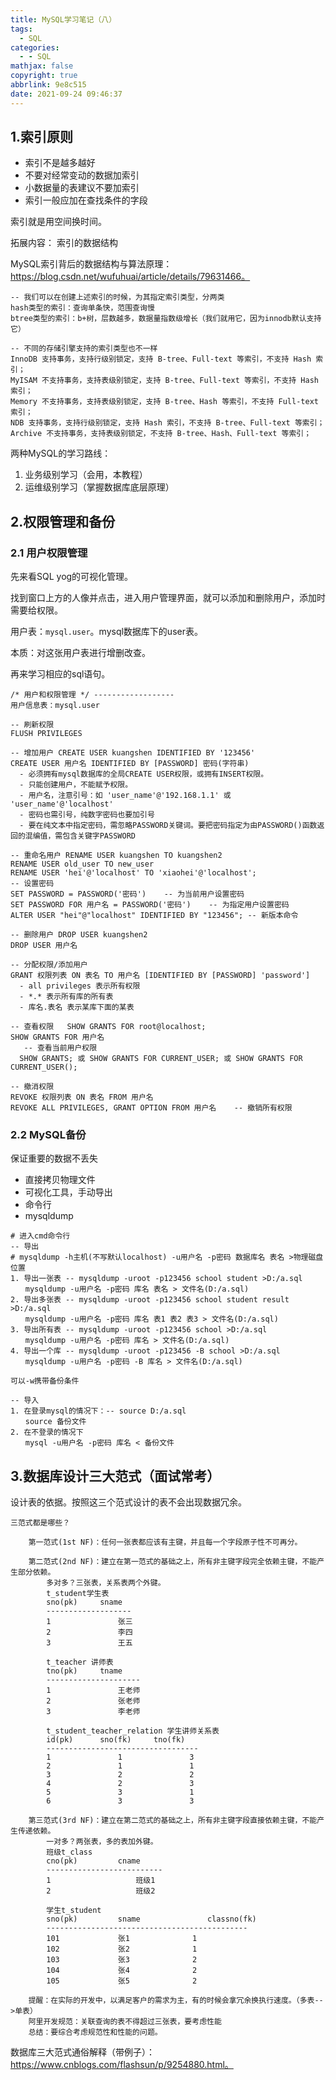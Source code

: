 ```yaml
---
title: MySQL学习笔记（八）
tags:
  - SQL
categories:
  - - SQL
mathjax: false
copyright: true
abbrlink: 9e8c515
date: 2021-09-24 09:46:37
---
```


## 1.索引原则

<!--more-->

- 索引不是越多越好
- 不要对经常变动的数据加索引
- 小数据量的表建议不要加索引
- 索引一般应加在查找条件的字段

索引就是用空间换时间。

拓展内容： 索引的数据结构

MySQL索引背后的数据结构与算法原理： https://blog.csdn.net/wufuhuai/article/details/79631466。

```mysql
-- 我们可以在创建上述索引的时候，为其指定索引类型，分两类
hash类型的索引：查询单条快，范围查询慢
btree类型的索引：b+树，层数越多，数据量指数级增长（我们就用它，因为innodb默认支持它）

-- 不同的存储引擎支持的索引类型也不一样
InnoDB 支持事务，支持行级别锁定，支持 B-tree、Full-text 等索引，不支持 Hash 索引；
MyISAM 不支持事务，支持表级别锁定，支持 B-tree、Full-text 等索引，不支持 Hash 索引；
Memory 不支持事务，支持表级别锁定，支持 B-tree、Hash 等索引，不支持 Full-text 索引；
NDB 支持事务，支持行级别锁定，支持 Hash 索引，不支持 B-tree、Full-text 等索引；
Archive 不支持事务，支持表级别锁定，不支持 B-tree、Hash、Full-text 等索引；
```

两种MySQL的学习路线：

1. 业务级别学习（会用，本教程）
2. 运维级别学习（掌握数据库底层原理）

## 2.权限管理和备份

### 2.1 用户权限管理

先来看SQL yog的可视化管理。

找到窗口上方的人像并点击，进入用户管理界面，就可以添加和删除用户，添加时需要给权限。

用户表：`mysql.user`。mysql数据库下的user表。

本质：对这张用户表进行增删改查。

再来学习相应的sql语句。

```mysql
/* 用户和权限管理 */ ------------------
用户信息表：mysql.user

-- 刷新权限
FLUSH PRIVILEGES

-- 增加用户 CREATE USER kuangshen IDENTIFIED BY '123456'
CREATE USER 用户名 IDENTIFIED BY [PASSWORD] 密码(字符串)
  - 必须拥有mysql数据库的全局CREATE USER权限，或拥有INSERT权限。
  - 只能创建用户，不能赋予权限。
  - 用户名，注意引号：如 'user_name'@'192.168.1.1' 或 'user_name'@'localhost'
  - 密码也需引号，纯数字密码也要加引号
  - 要在纯文本中指定密码，需忽略PASSWORD关键词。要把密码指定为由PASSWORD()函数返回的混编值，需包含关键字PASSWORD

-- 重命名用户 RENAME USER kuangshen TO kuangshen2
RENAME USER old_user TO new_user
RENAME USER 'hei'@'localhost' TO 'xiaohei'@'localhost';
-- 设置密码
SET PASSWORD = PASSWORD('密码')    -- 为当前用户设置密码
SET PASSWORD FOR 用户名 = PASSWORD('密码')    -- 为指定用户设置密码
ALTER USER "hei"@"localhost" IDENTIFIED BY "123456"; -- 新版本命令

-- 删除用户 DROP USER kuangshen2
DROP USER 用户名

-- 分配权限/添加用户
GRANT 权限列表 ON 表名 TO 用户名 [IDENTIFIED BY [PASSWORD] 'password']
  - all privileges 表示所有权限
  - *.* 表示所有库的所有表
  - 库名.表名 表示某库下面的某表

-- 查看权限   SHOW GRANTS FOR root@localhost;
SHOW GRANTS FOR 用户名
   -- 查看当前用户权限
  SHOW GRANTS; 或 SHOW GRANTS FOR CURRENT_USER; 或 SHOW GRANTS FOR CURRENT_USER();

-- 撤消权限
REVOKE 权限列表 ON 表名 FROM 用户名
REVOKE ALL PRIVILEGES, GRANT OPTION FROM 用户名    -- 撤销所有权限 
```

### 2.2 MySQL备份

保证重要的数据不丢失

- 直接拷贝物理文件
- 可视化工具，手动导出
- 命令行
- mysqldump

```shell
# 进入cmd命令行
-- 导出
# mysqldump -h主机(不写默认localhost) -u用户名 -p密码 数据库名 表名 >物理磁盘位置
1. 导出一张表 -- mysqldump -uroot -p123456 school student >D:/a.sql
　　mysqldump -u用户名 -p密码 库名 表名 > 文件名(D:/a.sql)
2. 导出多张表 -- mysqldump -uroot -p123456 school student result >D:/a.sql
　　mysqldump -u用户名 -p密码 库名 表1 表2 表3 > 文件名(D:/a.sql)
3. 导出所有表 -- mysqldump -uroot -p123456 school >D:/a.sql
　　mysqldump -u用户名 -p密码 库名 > 文件名(D:/a.sql)
4. 导出一个库 -- mysqldump -uroot -p123456 -B school >D:/a.sql
　　mysqldump -u用户名 -p密码 -B 库名 > 文件名(D:/a.sql)

可以-w携带备份条件

-- 导入
1. 在登录mysql的情况下：-- source D:/a.sql
　　source 备份文件
2. 在不登录的情况下
　　mysql -u用户名 -p密码 库名 < 备份文件
```

## 3.数据库设计三大范式（面试常考）

设计表的依据。按照这三个范式设计的表不会出现数据冗余。

```mysql
三范式都是哪些？

	第一范式(1st NF)：任何一张表都应该有主键，并且每一个字段原子性不可再分。

	第二范式(2nd NF)：建立在第一范式的基础之上，所有非主键字段完全依赖主键，不能产生部分依赖。
		多对多？三张表，关系表两个外键。
		t_student学生表
		sno(pk)		sname
		-------------------
		1				张三
		2				李四
		3				王五

		t_teacher 讲师表
		tno(pk)		tname
		---------------------
		1				王老师
		2				张老师
		3				李老师

		t_student_teacher_relation 学生讲师关系表
		id(pk)		sno(fk)		tno(fk)
		----------------------------------
		1				1				3
		2				1				1
		3				2				2
		4				2				3
		5				3				1
		6				3				3
	
	第三范式(3rd NF)：建立在第二范式的基础之上，所有非主键字段直接依赖主键，不能产生传递依赖。
		一对多？两张表，多的表加外键。
		班级t_class
		cno(pk)			cname
		--------------------------
		1					班级1
		2					班级2

		学生t_student
		sno(pk)			sname				classno(fk)
		---------------------------------------------
		101				张1				1
		102				张2				1
		103				张3				2
		104				张4				2
		105				张5				2
	
	提醒：在实际的开发中，以满足客户的需求为主，有的时候会拿冗余换执行速度。（多表-->单表）
	阿里开发规范：关联查询的表不得超过三张表，要考虑性能
	总结：要综合考虑规范性和性能的问题。
```

数据库三大范式通俗解释（带例子）： https://www.cnblogs.com/flashsun/p/9254880.html。